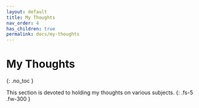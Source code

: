 ```yaml
---
layout: default
title: My Thoughts
nav_order: 4
has_children: true
permalink: docs/my-thoughts
---
```


# My Thoughts
{: .no_toc }

This section is devoted to holding my thoughts on various subjects.
{: .fs-5 .fw-300 }
